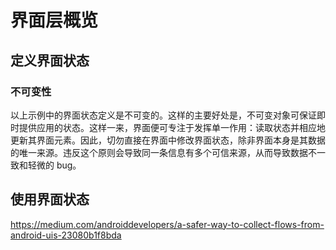 # 界面层概览





## 定义界面状态

### 不可变性

以上示例中的界面状态定义是不可变的。这样的主要好处是，不可变对象可保证即时提供应用的状态。这样一来，界面便可专注于发挥单一作用：读取状态并相应地更新其界面元素。因此，切勿直接在界面中修改界面状态，除非界面本身是其数据的唯一来源。违反这个原则会导致同一条信息有多个可信来源，从而导致数据不一致和轻微的 bug。

## 使用界面状态

https://medium.com/androiddevelopers/a-safer-way-to-collect-flows-from-android-uis-23080b1f8bda
